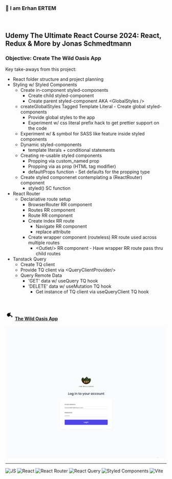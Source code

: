 ### 👋 **I am Erhan ERTEM**

&emsp;

## Udemy The Ultimate React Course 2024: React, Redux & More by Jonas Schmedtmann

### **Objective:** Create The Wild Oasis App

Key take-aways from this project:

- React folder structure and project planning
- Styling w/ Styled Components
  - Create in-component styled-components
    - Create child styled-component
    - Create parent styled-component AKA \<GlobalStyles />
  - createGlobalStyles Tagged Template Literal - Create global styled-components
    - Provide global styles to the app
    - Experiment w/ css literal prefix hack to get prettier support on the code
  - Experiment w/ & symbol for SASS like feature inside styled components
  - Dynamic styled-components
    - template literals + conditional statements
  - Creating re-usable styled components
    - Propping via custom_named prop
    - Propping via as prop (HTML tag modifier)
    - defaultProps function - Set defaults for the propping type
  - Create styled componenet contemplating a (ReactRouter) component
    - styled() SC function
- React Router
  - Declariative route setup
    - BrowserRouter RR component
    - Routes RR component
    - Route RR component
    - Create index RR route
      - Navigate RR component
      - replace attribute
    - Create wrapper component (routeless) RR route used across multiple routes
      - \<Outlet/> RR component - Have wrapper RR route pass thru child routes
- Tanstack Query
  - Create TQ client
  - Provide TQ client via \<QueryClientProvider/>
  - Query Remote Data
    - 'GET' data w/ useQuery TQ hook
    - 'DELETE' data w/ useMutation TQ hook
      - Get instance of TQ client via useQueryClient TQ hook

&emsp;

#### <img src="./push.gif" width="30px"/>[The Wild Oasis App](https://****)

<img src="./screenshot.webp" width="600px"/>

---

![JS](https://img.shields.io/badge/JavaScript-323330?style=square&logo=javascript&logoColor=F7DF1E)
![React](https://img.shields.io/badge/React-20232A?style=square&logo=react&logoColor=61DAF)
![React Router](https://img.shields.io/badge/React_Router-CA4245?style=square&logo=react-router&logoColor=white)
![React Query](https://img.shields.io/badge/React_Query-FF4154?style=square&logo=ReactQuery&logoColor=white)
![Styled Components](https://img.shields.io/badge/styled--components-DB7093?style=square&logo=styled-components&logoColor=white)
![Vite](https://img.shields.io/badge/Vite-B73BFE?style=square&logo=vite&logoColor=FFD62E)
